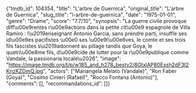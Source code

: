 {"tmdb_id": 104354, "title": "L'arbre de Guernica", "original_title": "L'arbre de Guernica", "slug_title": "l-arbre-de-guernica", "date": "1975-01-01", "genre": "Drame", "score": "7.7/10", "synopsis": "La guerre civile provoque diff\u00e9rentes r\u00e9actions dans la petite cit\u00e9 espagnole de Villa Ramiro : l\u2019enseignant Antonio Garcia, sans prendre parti, insuffle ses id\u00e9es pacifistes \u00e0 ses \u00e9l\u00e8ves, le comte et ses trois fils fascistes s\u2019adonnent au pillage tandis que Goya, le quatri\u00e8me fils, d\u00e9cide de lutter pour la r\u00e9publique comme Vandale, la passionaria locale\u2026", "image": "https://image.tmdb.org/t/p/w185_and_h278_bestv2/8GtxlAP80Essh2dF3I2KnzKZDmQ.jpg", "actors": ["Mariangela Melato (Vandale)", "Ron Faber (Goya)", "Cosimo Cinieri (Rafael)", "Rocco Fontana (Antonio)"], "comments": [], "recommandations_id": []}